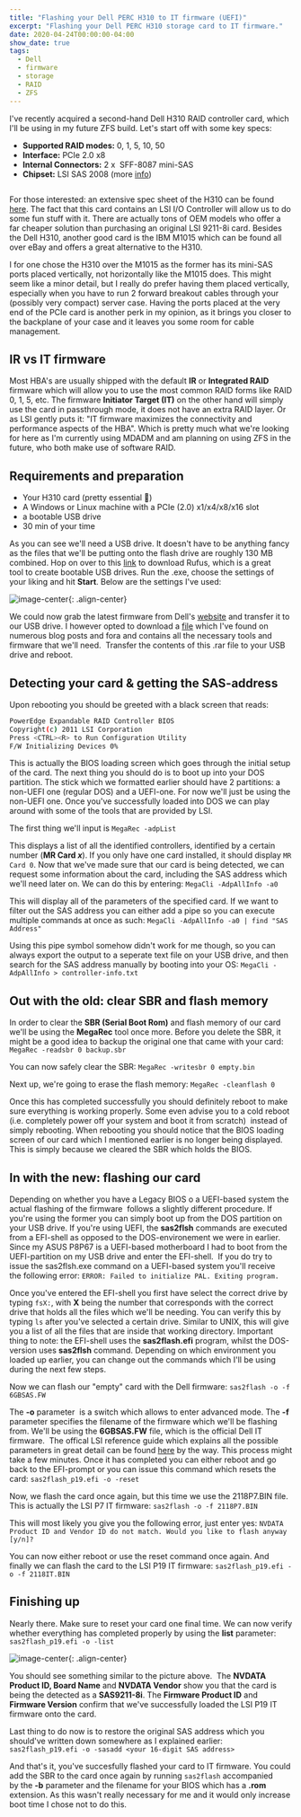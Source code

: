 ```yaml
---
title: "Flashing your Dell PERC H310 to IT firmware (UEFI)"
excerpt: "Flashing your Dell PERC H310 storage card to IT firmware."
date: 2020-04-24T00:00:00-04:00
show_date: true
tags:
  - Dell
  - firmware
  - storage
  - RAID
  - ZFS
---
```


I've recently acquired a second-hand Dell H310 RAID controller card, which I'll be using in my future ZFS build. Let's start off with some key specs:

- **Supported RAID modes:** 0, 1, 5, 10, 50
- **Interface:** PCIe 2.0 x8
- **Internal Connectors:** 2 x  SFF-8087 mini-SAS
- **Chipset:** LSI SAS 2008 (more [info](http://www.lsi.com/products/io-controllers/pages/lsi-sas-2008.aspx#tab/tab1))

<figure style="width: 200px"  class="align-right">
  <img src="{{ site.url }}{{ site.baseurl }}/assets/images/perc_1.jpeg" alt="">
</figure>

For those interested: an extensive spec sheet of the H310 can be found [here](http://www.dell.com/downloads/global/products/pvaul/en/dell-perc-h310-spec-sheet.pdf). The fact that this card contains an LSI I/O Controller will allow us to do some fun stuff with it. There are actually tons of OEM models who offer a far cheaper solution than purchasing an original LSI 9211-8i card. Besides the Dell H310, another good card is the IBM M1015 which can be found all over eBay and offers a great alternative to the H310.

I for one chose the H310 over the M1015 as the former has its mini-SAS ports placed vertically, not horizontally like the M1015 does. This might seem like a minor detail, but I really do prefer having them placed vertically, especially when you have to run 2 forward breakout cables through your (possibly very compact) server case. Having the ports placed at the very end of the PCIe card is another perk in my opinion, as it brings you closer to the backplane of your case and it leaves you some room for cable management.

## IR vs IT firmware

Most HBA's are usually shipped with the default **IR** or **Integrated RAID** firmware which will allow you to use the most common RAID forms like RAID 0, 1, 5, etc. The firmware **Initiator Target (IT)** on the other hand will simply use the card in passthrough mode, it does not have an extra RAID layer. Or as LSI gently puts it: "IT firmware maximizes the connectivity and performance aspects of the HBA". Which is pretty much what we're looking for here as I'm currently using MDADM and am planning on using ZFS in the future, who both make use of software RAID.

## Requirements and preparation

- Your H310 card (pretty essential :hear_no_evil:)
- A Windows or Linux machine with a PCIe (2.0) x1/x4/x8/x16 slot
- a bootable USB drive
- 30 min of your time

As you can see we'll need a USB drive. It doesn't have to be anything fancy as the files that we'll be putting onto the flash drive are roughly 130 MB combined. Hop on over to this [link](https://rufus.ie/) to download Rufus, which is a great tool to create bootable USB drives. Run the .exe, choose the settings of your liking and hit **Start**. Below are the settings I've used:

![image-center](/assets/images/perc_2.png){: .align-center}

We could now grab the latest firmware from Dell's [website](http://www.dell.com/support/home/us/en/19/Drivers/DriversDetails?driverId=YJ78T&fileId=2731103519) and transfer it to our USB drive. I however opted to download a [file]((http://sandbox;mediafire.com/download/4cp76bj5dk170wk/LSI-9211-8i.zip)) which I've found on numerous blog posts and fora and contains all the necessary tools and firmware that we'll need.  Transfer the contents of this .rar file to your USB drive and reboot.

## Detecting your card & getting the SAS-address

Upon rebooting you should be greeted with a black screen that reads:

```bash
PowerEdge Expandable RAID Controller BIOS
Copyright(c) 2011 LSI Corporation
Press <CTRL><R> to Run Configuration Utility
F/W Initializing Devices 0%
```

This is actually the BIOS loading screen which goes through the initial setup of the card. The next thing you should do is to boot up into your DOS partition. The stick which we formatted earlier should have 2 partitions: a non-UEFI one (regular DOS) and a UEFI-one. For now we'll just be using the non-UEFI one. Once you've successfully loaded into DOS we can play around with some of the tools that are provided by LSI.

The first thing we'll input is `MegaRec -adpList`

This displays a list of all the identified controllers, identified by a certain number (**MR Card *x***). If you only have one card installed, it should display `MR Card 0`. Now that we've made sure that our card is being detected, we can request some information about the card, including the SAS address which we'll need later on. We can do this by entering: `MegaCli -AdpAllInfo -a0`

This will display all of the parameters of the specified card. If we want to filter out the SAS address you can either add a pipe so you can execute multiple commands at once as such: `MegaCli -AdpAllInfo -a0 | find "SAS Address"`

Using this pipe symbol somehow didn't work for me though, so you can always export the output to a seperate text file on your USB drive, and then search for the SAS address manually by booting into your OS: `MegaCli -AdpAllInfo > controller-info.txt`

## Out with the old: clear SBR and flash memory

In order to clear the **SBR (Serial Boot Rom)** and flash memory of our card we'll be using the **MegaRec** tool once more. Before you delete the SBR, it might be a good idea to backup the original one that came with your card: `MegaRec -readsbr 0 backup.sbr`

You can now safely clear the SBR: `MegaRec -writesbr 0 empty.bin`

Next up, we're going to erase the flash memory: `MegaRec -cleanflash 0`

Once this has completed successfully you should definitely reboot to make sure everything is working properly. Some even advise you to a cold reboot (i.e. completely power off your system and boot it from scratch)  instead of simply rebooting. When rebooting you should notice that the BIOS loading screen of our card which I mentioned earlier is no longer being displayed. This is simply because we cleared the SBR which holds the BIOS.

## In with the new: flashing our card

Depending on whether you have a Legacy BIOS o a UEFI-based system the actual flashing of the firmware  follows a slightly different procedure. If you're using the former you can simply boot up from the DOS partition on your USB drive. If you're using UEFI, the **sas2flsh** commands are executed from a EFI-shell as opposed to the DOS-environement we were in earlier. Since my ASUS P8P67 is a UEFI-based motherboard I had to boot from the UEFI-partition on my USB drive and enter the EFI-shell.  If you do try to issue the sas2flsh.exe command on a UEFI-based system you'll receive the following error:
`ERROR: Failed to initialize PAL. Exiting program.`

Once you've entered the EFI-shell you first have select the correct drive by typing `fsX:`, with **X** being the number that corresponds with the correct drive that holds all the files which we'll be needing. You can verify this by typing `ls` after you've selected a certain drive. Similar to UNIX, this will give you a list of all the files that are inside that working directory. Important thing to note: the EFI-shell uses the **sas2flash.efi** program, whilst the DOS-version uses **sas2flsh** command. Depending on which environment you loaded up earlier, you can change out the commands which I'll be using during the next few steps.

Now we can flash our "empty" card with the Dell firmware: `sas2flash -o -f 6GBSAS.FW`

The **-o** parameter  is a switch which allows to enter advanced mode. The **-f** parameter specifies the filename of the firmware which we'll be flashing from. We'll be using the **6GBSAS.FW** file, which is the official Dell IT firmware.  The offical LSI reference guide which explains all the possible parameters in great detail can be found [here]("http://www.lsi.com/sep/Documents/oracle/files/SAS2_Flash_Utility_Software_Ref_Guide.pdf") by the way. This process might take a few minutes. Once it has completed you can either reboot and go back to the EFI-prompt or you can issue this command which resets the card: `sas2flash_p19.efi -o -reset`

Now, we flash the card once again, but this time we use the 2118P7.BIN file. This is actually the LSI P7 IT firmware: `sas2flash -o -f 2118P7.BIN`

This will most likely you give you the following error, just enter yes: `NVDATA Product ID and Vendor ID do not match. Would you like to flash anyway [y/n]?`

You can now either reboot or use the reset command once again. And finally we can flash the card to the LSI P19 IT firmware: `sas2flash_p19.efi -o -f 2118IT.BIN`

## Finishing up

Nearly there. Make sure to reset your card one final time. We can now verify whether everything has completed properly by using the **list** parameter: `sas2flash_p19.efi -o -list`

![image-center](/assets/images/perc_3.png){: .align-center}

You should see something similar to the picture above.  The **NVDATA Product ID, Board Name** and **NVDATA Vendor** show you that the card is being the detected as a **SAS9211-8i**. The **Firmware Product ID** and **Firmware Version** confirm that we've successfully loaded the LSI P19 IT firmware onto the card.

Last thing to do now is to restore the original SAS address which you should've written down somewhere as I explained earlier:
`sas2flash_p19.efi -o -sasadd <your 16-digit SAS address>`

And that's it, you've succesfully flashed your card to IT firmware. You could add the SBR to the card once again by running `sas2flash` accompanied by the **-b** parameter and the filename for your BIOS which has a **.rom** extension. As this wasn't really necessary for me and it would only increase boot time I chose not to do this.
